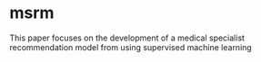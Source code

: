 # msrm
This paper focuses on the development of a medical specialist recommendation model from using supervised machine learning
